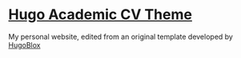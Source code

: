 # [Hugo Academic CV Theme](https://github.com/HugoBlox/theme-academic-cv)

My personal website, edited from an original template developed by [HugoBlox](https://hugoblox.com)